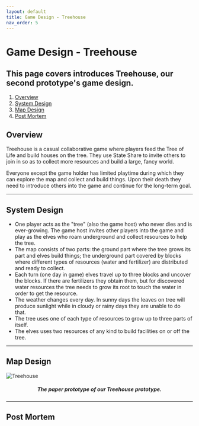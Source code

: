 ```yaml
---
layout: default
title: Game Design - Treehouse
nav_order: 5
---
```


# Game Design - Treehouse

## This page covers introduces Treehouse, our second prototype's game design.

1. [Overview](#overview)
2. [System Design](#system)
3. [Map Design](#map)
4. [Post Mortem](#pm)

## Overview <a name="treehouse"></a>

Treehouse is a casual collaborative game where players feed the Tree of Life and build houses on the tree. They use State Share to invite others to join in so as to collect more resources and build a large, fancy world.

Everyone except the game holder has limited playtime during which they can explore the map and collect and build things. Upon their death they need to introduce others into the game and continue for the long-term goal.

---

## System Design <a name="system"></a>

- One player acts as the "tree" (also the game host) who never dies and is ever-growing. The game host invites other players into the game and play as the elves who roam underground and collect resources to help the tree.
- The map consists of two parts: the ground part where the tree grows its part and elves build things; the underground part covered by blocks where different types of resources (water and fertilizer) are distributed and ready to collect.
- Each turn (one day in game) elves travel up to three blocks and uncover the blocks. If there are fertilizers they obtain them, but for discovered water resources the tree needs to grow its root to touch the water in order to get the resource.
- The weather changes every day. In sunny days the leaves on tree will produce sunlight while in cloudy or rainy days they are unable to do that.
- The tree uses one of each type of resources to grow up to three parts of itself.
- The elves uses two resources of any kind to build facilities on or off the tree.

---

## Map Design <a name="map"></a>

![Treehouse](https://etc-ditto.github.io/media/process/treehouse-1.jpg)

<h5 style="text-align: center;">The paper prototype of our Treehouse prototype.</h5>

---

## Post Mortem <a name="pm"></a>
